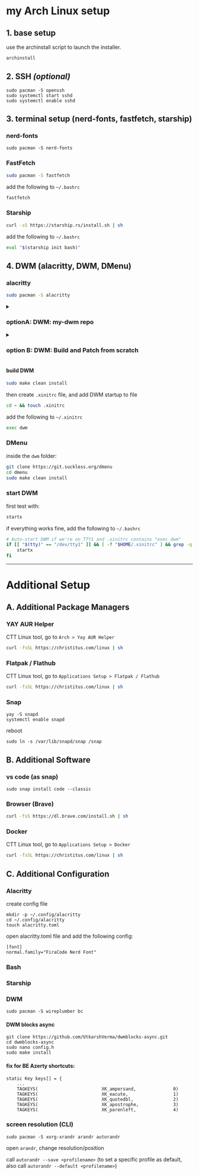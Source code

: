 # my Arch Linux setup

## 1. base setup

use the archinstall script to launch the installer.
```bash
archinstall
```

## 2. SSH *(optional)*

```
sudo pacman -S openssh
sudo systemctl start sshd
sudo systemctl enable sshd
```

## 3. terminal setup (nerd-fonts, fastfetch, starship)


### nerd-fonts

```
sudo pacman -S nerd-fonts
```

### FastFetch

```bash
sudo pacman -S fastfetch
```
add the following to `~/.bashrc`
```bash
fastfetch
```

### Starship

```bash
curl -sS https://starship.rs/install.sh | sh
```
add the following to `~/.bashrc`

```bash
eval "$(starship init bash)"
```

## 4. DWM (alacritty, DWM, DMenu)

### alacritty

```bash
sudo pacman -S alacritty
```


<details>
  <summary>  
  
### optionA: DWM: my-dwm repo
  
  </summary>

```bash
cd ~
git clone [https://git.suckless.org/dwm](https://github.com/teacher-svb/my-dwm.git)
cd my-dwm
```

</details>

<details>
  <summary>  
  
### option B: DWM: Build and Patch from scratch  
  
  </summary>

### build DWM

#### prerequisites (TODO: are they all needed?)
```bash
sudo pacman -S --needed --noconfirm xorg-xinit xorg-server base-devel libx11 libxinerama libxft git unzip lxappearance curl nano libxcb meson libev uthash libconfig xcb-util
```

#### Download DWM

```bash
git clone https://git.suckless.org/dwm
cd dwm
```

#### patch DWM

```bash
# cool autostart
curl -O https://dwm.suckless.org/patches/cool_autostart/dwm-cool-autostart-6.2.diff
# ignore patch errors
patch < dwm-cool-autostart-6.2.diff

# statuscmd
curl -O https://dwm.suckless.org/patches/statuscmd/dwm-statuscmd-20210405-67d76bd.diff
# TODO: manual fix needed after applying patch
patch < dwm-statuscmd-20210405-67d76bd.diff
```

#### base configuration DWM

Generate and open `config.h`.
```
cd ~/dwm
sudo make clean install
sudo nano config.h
```

change termcmd to use alacritty:
```bash
static const char *termcmd[] = { "alacritty", NULL };
```

change MODKEY to use the Meta key (Mod4Mask) and add ALTKEY to use the Alt key (Mod1Mask)
```bash
/* key definitions */
#define MODKEY Mod4Mask
#define ALTKEY Mod1Mask
```
- change terminal shortcut to use:
```bash
ALTKEY|ControlMask, XK_t, ...
```

</details>

#### build DWM

```bash
sudo make clean install
```
then create `.xinitrc` file, and add DWM startup to file
```bash
cd ~ && touch .xinitrc
```
add the following to `~/.xinitrc`

```bash
exec dwm
```

### DMenu

inside the `dwm` folder:
```bash
git clone https://git.suckless.org/dmenu
cd dmenu
sudo make clean install
```

### start DWM

first test with:
```bash
startx
```

if everything works fine, add the following to `~/.bashrc`

```bash
# Auto-start DWM if we're on TTY1 and .xinitrc contains "exec dwm"
if [[ "$(tty)" == "/dev/tty1" ]] && [ -f "$HOME/.xinitrc" ] && grep -q "^exec dwm" "$HOME/.xinitrc"; then
    startx
fi
```

---
# Additional Setup

## A. Additional Package Managers

### YAY AUR Helper

CTT Linux tool, go to `Arch > Yay AUR Helper`

```bash
curl -fsSL https://christitus.com/linux | sh
```

### Flatpak / Flathub

CTT Linux tool, go to `Applications Setup > Flatpak / Flathub`

```bash
curl -fsSL https://christitus.com/linux | sh
```

### Snap

```
yay -S snapd
systemctl enable snapd
```

reboot

```
sudo ln -s /var/lib/snapd/snap /snap
```

## B. Additional Software

### vs code (as snap)

`sudo snap install code --classic`


### Browser (Brave)

```bash
curl -fsS https://dl.brave.com/install.sh | sh
```

### Docker

CTT Linux tool, go to `Applications Setup > Docker`

```bash
curl -fsSL https://christitus.com/linux | sh
```

## C. Additional Configuration

### Alacritty

create config file
```
mkdir -p ~/.config/alacritty
cd ~/.config/alacritty
touch alacritty.toml
```

open alacritty.toml file and add the following config:

```
[font]
normal.family="FiraCode Nerd Font"
```

### Bash

### Starship



### DWM

```
sudo pacman -S wireplumber bc
```

#### DWM blocks async

```
git clone https://github.com/UtkarshVerma/dwmblocks-async.git
cd dwmblocks-async
sudo nano config.h
sudo make install
```

#### fix for BE Azerty shortcuts:

```
static Key keys[] = {
    ...
    TAGKEYS(                        XK_ampersand,              0)
    TAGKEYS(                        XK_eacute,                 1)
    TAGKEYS(                        XK_quotedbl,               2)
    TAGKEYS(                        XK_apostrophe,             3)
    TAGKEYS(                        XK_parenleft,              4)
```

### screen resolution (CLI)

```
sudo pacman -S xorg-xrandr arandr autorandr
```

open `arandr`, change resolution/position

call `autorandr --save <profilename>` (to set a specific profile as default, also call `autorandr --default <profilename>`)
